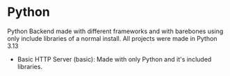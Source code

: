 # Python
Python Backend made with different frameworks and with barebones using only include libraries of a normal install.
All projects were made in Python 3.13

* Basic HTTP Server (basic): Made with only Python and it's included libraries.